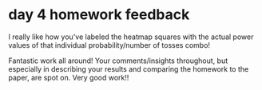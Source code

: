 # day 4 homework feedback

I really like how you've labeled the heatmap squares with the actual power values of that individual probability/number of tosses combo!

Fantastic work all around! Your comments/insights throughout, but especially in describing your results and comparing the homework to the paper, are spot on. Very good work!!
